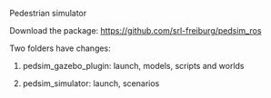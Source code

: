 Pedestrian simulator

Download the package: https://github.com/srl-freiburg/pedsim_ros

Two folders have changes:

1) pedsim_gazebo_plugin:
launch, models, scripts and worlds

2) pedsim_simulator:
launch, scenarios
